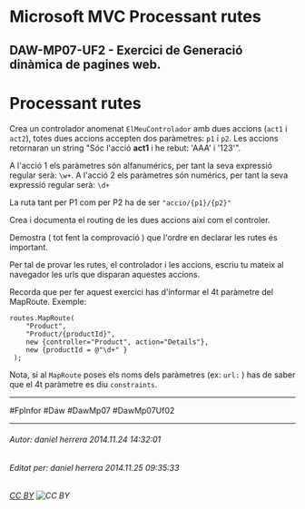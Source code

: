 # Microsoft MVC Processant rutes
## DAW-MP07-UF2 - Exercici de Generació dinàmica de pagines web.
Processant rutes
================

Crea un controlador anomenat `ElMeuControlador` amb dues accions (`act1` i `act2`), totes dues accions accepten dos paràmetres: `p1` i `p2`. Les accions retornaran un string "Sóc l'acció **act1** i he rebut: 'AAA' i '123'".

A l'acció 1 els paràmetres són alfanumérics, per tant la seva expressió regular serà: `\w+`. A l'acció 2 els paràmetres són numérics, per tant la seva expressió regular serà: `\d+`

La ruta tant per P1 com per P2 ha de ser `"accio/{p1}/{p2}"`

Crea i documenta el routing de les dues accions així com el controler.

Demostra ( tot fent la comprovació ) que l'ordre en declarar les rutes és important.

Per tal de provar les rutes, el controlador i les accions, escriu tu mateix al navegador les urls que disparan aquestes accions.

Recorda que per fer aquest exercici has d'informar el 4t paràmetre del MapRoute. Exemple:

    routes.MapRoute(
        "Product",
        "Product/{productId}",
        new {controller="Product", action="Details"},
        new {productId = @"\d+" }
     );

Nota, si al `MapRoute` poses els noms dels paràmetres (ex: `url:` ) has de saber que el 4t paràmetre es diu `constraints`.

---

#FpInfor #Daw #DawMp07 #DawMp07Uf02

---

###### Autor: daniel herrera 2014.11.24 14:32:01
###### Editat per: daniel herrera 2014.11.25 09:35:33
###### [CC BY](https://creativecommons.org/licenses/by/4.0/) ![CC BY](https://licensebuttons.net/l/by/3.0/80x15.png)
